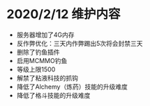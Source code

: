 # 2020/2/12 维护内容

* 服务器增加了4G内存
* 反作弊优化：三天内作弊踢出5次将会封禁三天
* 删除了钓鱼插件
* 启用MCMMO钓鱼
* 等级上限1500
* 解禁了粘液科技的抓钩
* 降低了Alchemy（炼药）技能的升级难度
* 降低了格斗技能的升级难度
